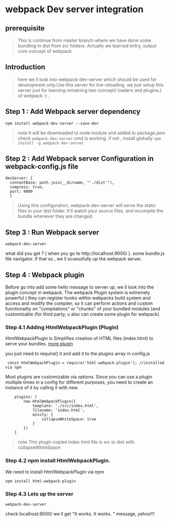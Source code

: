 # webpack Dev server integration
## prerequisite
>This is continue from master branch where we have done some bundling in dist from src folders. Actually we learned entry, output core concept of webpack.  

## Introduction
>here we ll look into webpack-dev-server which should be used for development only.Use this server for live reloading. we just setup this server just for learning remaining two concept( loaders and plugins.) of webpack :) .

## Step 1 : Add Webpack server dependency

```
npm install webpack-dev-server --save-dev
```

>note It will be downloaded to node module and added to package.json<br /> check ``` webpack-dev-server ``` cmd is working. if not , install globally ```npm install -g webpack-dev-server```

## Step 2 : Add Webpack server Configuration in webpack-config.js file

```
devServer: {
  contentBase: path.join(__dirname, "'./dist'"),
  compress: true,
  port: 9000
  }
```

>Using this configuration, webpack-dev-server will serve the static files in your dist folder. It’ll watch your source files, and recompile the bundle whenever they are changed. 

## Step 3 : Run Webpack server 

```
webpack-dev-server
```

what did you get ? ( when you go to http://localhost:9000/ ). some bundle.js file navigator. if that so , we ll scuessfully up the webpack server.

## Step 4 : Webpack plugin 
Before go into add some hello message to server up, we ll look into the plugin concept in webpack. The webpack Plugin system is extremely powerful 
( they can register hooks within webpacks build system and access and modify the compiler, so it can perform actions and custom functionality on "compilations" or "chunks" of your bundled modules )and customizable (for third party, u also can create some plugin for webpack).


###  Step 4.1 Adding HtmlWebpackPlugin (Plugin)

HtmlWebpackPlugin is Simplifies creation of HTML files (index.html) to serve your bundles. [more plugin](https://webpack.js.org/plugins/) 

 you just need to require() it and add it to the plugins array in config.js

```
 const HtmlWebpackPlugin = require('html-webpack-plugin'); //installed via npm
 ```

Most plugins are customizable via options. Since you can use a plugin multiple times in a config for different purposes, you need to create an instance of it by calling it with new.

```
    plugins: [
        new HtmlWebpackPlugin({
            template: './src/index.html',
            filename: 'index.html',
            minify: {
                collapseWhiteSpace: true
            }
        })
    ]
```

>note This plugin copied index html file in src to dist with collapseWhiteSpace

###  Step 4.2 npm install HtmlWebpackPlugin.

We need to install HtmlWebpackPlugin via npm

```
npm install html-webpack-plugin
```

###  Step 4.3 Lets up the server 

```
webpack-dev-server
``` 

check localhost:9000/ we ll get "It works. It works. " message, yehoo!!!

